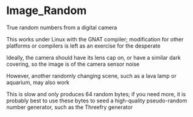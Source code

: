 # Image_Random
True random numbers from a digital camera

This works under Linux with the GNAT compiler; modification for other platforms or compilers is left as an exercise for the desperate

Ideally, the camera should have its lens cap on, or have a similar dark covering, so the image is of the camera sensor noise

However, another randomly changing scene, such as a lava lamp or aquarium, may also work

This is slow and only produces 64 random bytes; if you need more, it is probably best to use these bytes to seed a high-quality
pseudo-random number generator, such as the Threefry generator
